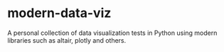 # modern-data-viz
A personal collection of data visualization tests in Python using modern libraries such as altair, plotly and others.
